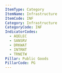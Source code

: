 ```yaml
---
ItemType: Category
ItemName: Infrastructure
ItemCode: INF
Category: Infrastructure
CategoryCode: INF
IndicatorCodes:
  - AQELEC
  - SANSRV
  - DRKWAT
  - INTRNT
  - TRNETW
Pillar: Public Goods
PillarCode: PG
---
```


